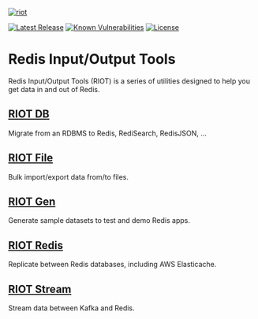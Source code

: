 <a href="https://developer.redislabs.com/riot/"><img src="https://developer.redislabs.com/riot/images/riot.svg" alt="riot"></a>

[![Latest Release](https://img.shields.io/github/release/redis-developer/riot.svg)](https://github.com/redis-developer/riot/releases/latest)
[![Known Vulnerabilities](https://snyk.io/test/github/redis-developer/riot/badge.svg?targetFile=build.gradle)](https://snyk.io/test/github/redis-developer/riot?targetFile=build.gradle)
[![License](https://img.shields.io/github/license/redis-developer/riot.svg)](https://github.com/redis-developer/riot)

# Redis Input/Output Tools

Redis Input/Output Tools (RIOT) is a series of utilities designed to help you get data in and out of Redis.

## [RIOT DB](http://developer.redislabs.com/riot/db.html) 
Migrate from an RDBMS to Redis, RediSearch, RedisJSON, ...

## [RIOT File](http://developer.redislabs.com/riot/file.html)
Bulk import/export data from/to files.

## [RIOT Gen](http://developer.redislabs.com/riot/gen.html)
Generate sample datasets to test and demo Redis apps.

## [RIOT Redis](http://developer.redislabs.com/riot/redis.html)
Replicate between Redis databases, including AWS Elasticache.

## [RIOT Stream](http://developer.redislabs.com/riot/stream.html)
Stream data between Kafka and Redis.
